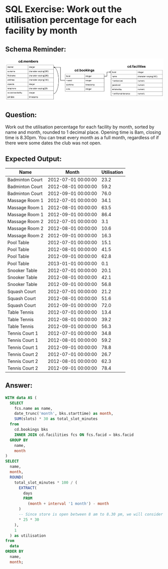 # SQL Exercise: Work out the utilisation percentage for each facility by month

## Schema Reminder:

![Schema Diagram](../__resources/image.png)

## Question:

Work out the utilisation percentage for each facility by month, sorted by name and month, rounded to 1 decimal place. Opening time is 8am, closing time is 8.30pm. You can treat every month as a full month, regardless of if there were some dates the club was not open.

## Expected Output:

| Name            | Month               | Utilisation |
| --------------- | ------------------- | ----------- |
| Badminton Court | 2012-07-01 00:00:00 | 23.2        |
| Badminton Court | 2012-08-01 00:00:00 | 59.2        |
| Badminton Court | 2012-09-01 00:00:00 | 76.0        |
| Massage Room 1  | 2012-07-01 00:00:00 | 34.1        |
| Massage Room 1  | 2012-08-01 00:00:00 | 63.5        |
| Massage Room 1  | 2012-09-01 00:00:00 | 86.4        |
| Massage Room 2  | 2012-07-01 00:00:00 | 3.1         |
| Massage Room 2  | 2012-08-01 00:00:00 | 10.6        |
| Massage Room 2  | 2012-09-01 00:00:00 | 16.3        |
| Pool Table      | 2012-07-01 00:00:00 | 15.1        |
| Pool Table      | 2012-08-01 00:00:00 | 41.5        |
| Pool Table      | 2012-09-01 00:00:00 | 62.8        |
| Pool Table      | 2013-01-01 00:00:00 | 0.1         |
| Snooker Table   | 2012-07-01 00:00:00 | 20.1        |
| Snooker Table   | 2012-08-01 00:00:00 | 42.1        |
| Snooker Table   | 2012-09-01 00:00:00 | 56.8        |
| Squash Court    | 2012-07-01 00:00:00 | 21.2        |
| Squash Court    | 2012-08-01 00:00:00 | 51.6        |
| Squash Court    | 2012-09-01 00:00:00 | 72.0        |
| Table Tennis    | 2012-07-01 00:00:00 | 13.4        |
| Table Tennis    | 2012-08-01 00:00:00 | 39.2        |
| Table Tennis    | 2012-09-01 00:00:00 | 56.3        |
| Tennis Court 1  | 2012-07-01 00:00:00 | 34.8        |
| Tennis Court 1  | 2012-08-01 00:00:00 | 59.2        |
| Tennis Court 1  | 2012-09-01 00:00:00 | 78.8        |
| Tennis Court 2  | 2012-07-01 00:00:00 | 26.7        |
| Tennis Court 2  | 2012-08-01 00:00:00 | 62.3        |
| Tennis Court 2  | 2012-09-01 00:00:00 | 78.4        |

## Answer:

```sql
WITH data AS (
  SELECT
    fcs.name as name,
    date_trunc('month', bks.starttime) as month,
    SUM(slots) * 30 as total_slot_minutes
  from
    cd.bookings bks
    INNER JOIN cd.facilities fcs ON fcs.facid = bks.facid
  GROUP BY
    name,
    month
)
SELECT
  name,
  month,
  ROUND(
    total_slot_minutes * 100 / (
      EXTRACT(
        days
        FROM
          (month + interval '1 month') - month
      ) 
      -- Since store is open between 8 am to 8.30 pm, we will consider 25 slots of 30 minutes
      * 25 * 30
    ),
    1
  ) as utilisation
from
  data
ORDER BY
  name,
  month;
```
